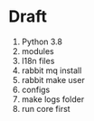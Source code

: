 # Draft
1. Python 3.8
2. modules
3. l18n files
4. rabbit mq install
5. rabbit make user
6. configs
7. make logs folder
8. run core first